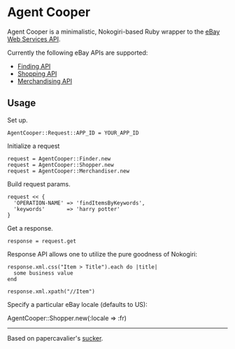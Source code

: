 Agent Cooper
======

Agent Cooper is a minimalistic, Nokogiri-based Ruby wrapper to the [eBay Web Services API](http://developer.ebay.com/).

Currently the following eBay APIs are supported:
  - [Finding API](http://developer.ebay.com/products/finding/)
  - [Shopping API](http://developer.ebay.com/products/shopping/)
  - [Merchandising API](http://developer.ebay.com/products/merchandising/)

Usage
-----
Set up.
    
    AgentCooper::Request::APP_ID = YOUR_APP_ID

Initialize a request
    
    request = AgentCooper::Finder.new
    request = AgentCooper::Shopper.new
    request = AgentCooper::Merchandiser.new

Build request params.

    request << {
      'OPERATION-NAME' => 'findItemsByKeywords',
      'keywords'       => 'harry potter'
    }

Get a response.

    response = request.get

Response API allows one to utilize the pure goodness of Nokogiri:

    response.xml.css("Item > Title").each do |title|
      some business value
    end

    response.xml.xpath("//Item")

Specify a particular eBay locale (defaults to US):

   AgentCooper::Shopper.new(:locale => :fr)

----

Based on papercavalier's [sucker](http://github.com/papercavalier/sucker).
